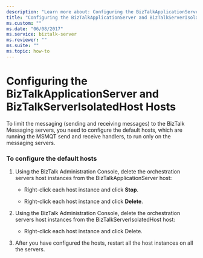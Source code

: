 ```yaml
---
description: "Learn more about: Configuring the BizTalkApplicationServer and BizTalkServerIsolatedHost Hosts"
title: "Configuring the BizTalkApplicationServer and BizTalkServerIsolatedHost Hosts"
ms.custom: ""
ms.date: "06/08/2017"
ms.service: biztalk-server
ms.reviewer: ""
ms.suite: ""
ms.topic: how-to
---
```

# Configuring the BizTalkApplicationServer and BizTalkServerIsolatedHost Hosts
To limit the messaging (sending and receiving messages) to the BizTalk Messaging servers, you need to configure the default hosts, which are running the MSMQT send and receive handlers, to run only on the messaging servers.  
  
### To configure the default hosts  
  
1.  Using the BizTalk Administration Console, delete the orchestration servers host instances from the BizTalkApplicationServer host:  
  
    -   Right-click each host instance and click **Stop**.  
  
    -   Right-click each host instance and click **Delete**.  
  
2.  Using the BizTalk Administration Console, delete the orchestration servers host instances from the BizTalkServerIsolatedHost host:  
  
    -   Right-click each host instance and click Delete.  
  
3.  After you have configured the hosts, restart all the host instances on all the servers.
